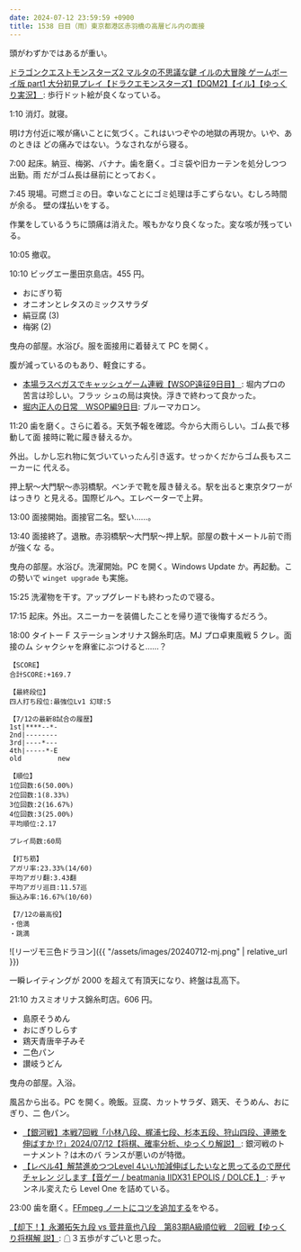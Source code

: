 ```yaml
---
date: 2024-07-12 23:59:59 +0900
title: 1538 日目（雨）東京都港区赤羽橋の高層ビル内の面接
---
```


頭がわずかではあるが重い。

[ドラゴンクエストモンスターズ2 マルタの不思議な鍵 イルの大冒険 ゲームボーイ版
part1 大分初見プレイ【ドラクエモンスターズ】【DQM2】【イル】【ゆっくり実況】
](https://www.youtube.com/watch?v=xBk71zZgiJY): 歩行ドット絵が良くなっている。

1:10 消灯。就寝。

明け方付近に喉が痛いことに気づく。これはいつぞやの地獄の再現か。いや、あのときほ
どの痛みではない。うなされながら寝る。

7:00 起床。納豆、梅粥、バナナ。歯を磨く。ゴミ袋や旧カーテンを処分しつつ出勤。雨
だがゴム長は昼前にとっておく。

7:45 現場。可燃ゴミの日。幸いなことにゴミ処理は手こずらない。むしろ時間が余る。
壁の煤払いをする。

作業をしているうちに頭痛は消えた。喉もかなり良くなった。変な咳が残っている。

10:05 撤収。

10:10 ビッグエー墨田京島店。455 円。

* おにぎり筍
* オニオンとレタスのミックスサラダ
* 絹豆腐 (3)
* 梅粥 (2)

曳舟の部屋。水浴び。服を面接用に着替えて PC を開く。

腹が減っているのもあり、軽食にする。

* [本場ラスベガスでキャッシュゲーム連戦【WSOP遠征9日目】
  ](https://www.youtube.com/watch?v=qdwFUqWdBvM): 堀内プロの苦言は珍しい。フラッ
  シュの局は爽快。浮きで終わって良かった。
* [堀内正人の日常　WSOP編9日目](https://www.youtube.com/watch?v=K7lHoEqfjRg):
  ブルーマカロン。

11:20 歯を磨く。さらに着る。天気予報を確認。今から大雨らしい。ゴム長で移動して面
接時に靴に履き替えるか。

外出。しかし忘れ物に気づいていったん引き返す。せっかくだからゴム長もスニーカーに
代える。

押上駅～大門駅～赤羽橋駅。ベンチで靴を履き替える。駅を出ると東京タワーがはっきり
と見える。国際ビルへ。エレベーターで上昇。

13:00 面接開始。面接官二名。堅い……。

13:40 面接終了。退散。赤羽橋駅～大門駅～押上駅。部屋の数十メートル前で雨が強くな
る。

曳舟の部屋。水浴び。洗濯開始。PC を開く。Windows Update か。再起動。この勢いで
`winget upgrade` も実施。

15:25 洗濯物を干す。アップグレードも終わったので寝る。

17:15 起床。外出。スニーカーを装備したことを帰り道で後悔するだろう。

18:00 タイトー F ステーションオリナス錦糸町店。MJ プロ卓東風戦 5 クレ。面接のム
シャクシャを麻雀にぶつけると……？

```text
【SCORE】
合計SCORE:+169.7

【最終段位】
四人打ち段位:最強位Lv1 幻球:5

【7/12の最新8試合の履歴】
1st|****--*-
2nd|--------
3rd|----*---
4th|-----*-E
old         new

【順位】
1位回数:6(50.00%)
2位回数:1(8.33%)
3位回数:2(16.67%)
4位回数:3(25.00%)
平均順位:2.17

プレイ局数:60局

【打ち筋】
アガリ率:23.33%(14/60)
平均アガリ翻:3.43翻
平均アガリ巡目:11.57巡
振込み率:16.67%(10/60)

【7/12の最高役】
・倍満
・跳満
```

![リーヅモ三色ドラヨン]({{ "/assets/images/20240712-mj.png" | relative_url }})

一瞬レイティングが 2000 を超えて有頂天になり、終盤は乱高下。

21:10 カスミオリナス錦糸町店。606 円。

* 島原そうめん
* おにぎりしらす
* 鶏天青唐辛子みそ
* 二色パン
* 讃岐うどん

曳舟の部屋。入浴。

風呂から出る。PC を開く。晩飯。豆腐、カットサラダ、鶏天、そうめん、おにぎり、二
色パン。

* [【銀河戦】本戦7回戦「小林八段、梶浦七段、杉本五段、狩山四段、連勝を伸ばすか
  !?」2024/07/12【将棋、確率分析、ゆっくり解説】
  ](https://www.youtube.com/watch?v=2xeJ9vQeUK0): 銀河戦のトーナメント？は木のバ
  ランスが悪いのが特徴。
* [【レベル4】解禁進めつつLevel 4いい加減伸ばしたいなと思ってるので歴代チャレン
  ジします【音ゲー / beatmania IIDX31 EPOLIS / DOLCE.】
  ](https://www.youtube.com/watch?v=wpB5_sjhQzg): チャンネル変えたら Level One
  を詰めている。

23:00 歯を磨く。[FFmpeg ノートにコツを追加する][169]をやる。

[【却下！】永瀬拓矢九段 vs 菅井竜也八段　第83期A級順位戦　2回戦【ゆっくり将棋解
説】](https://www.youtube.com/watch?v=PXflNTue8Mk): ☖３五歩がすごいと思った。

[169]: https://github.com/showa-yojyo/notebook/issues/169
